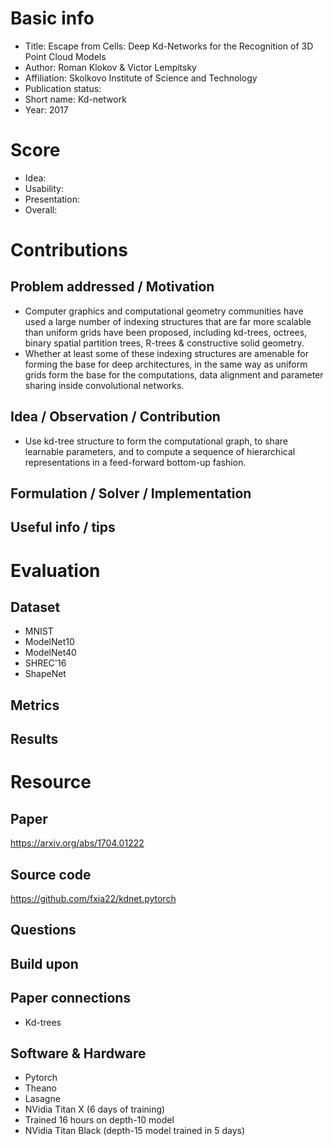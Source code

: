 # Basic info
- Title: Escape from Cells: Deep Kd-Networks for the Recognition of 3D Point Cloud Models
- Author: Roman Klokov & Victor Lempitsky
- Affiliation: Skolkovo Institute of Science and Technology
- Publication status: 
- Short name: Kd-network
- Year: 2017

# Score
- Idea: 
- Usability: 
- Presentation: 
- Overall: 

# Contributions
## Problem addressed / Motivation
- Computer graphics and computational geometry communities have used a large number of indexing structures that are far more scalable than uniform grids have been proposed, including kd-trees, octrees, binary spatial partition trees, R-trees & constructive solid geometry.
- Whether at least some of these indexing structures are amenable for forming the base for deep architectures, in the same way as uniform grids form the base for the computations, data alignment and parameter sharing inside convolutional networks.

## Idea / Observation / Contribution
- Use kd-tree structure to form the computational graph, to share learnable parameters, and to compute a sequence of hierarchical representations in a feed-forward bottom-up fashion.

## Formulation / Solver / Implementation


## Useful info / tips


# Evaluation
## Dataset
- MNIST
- ModelNet10
- ModelNet40
- SHREC'16
- ShapeNet

## Metrics


## Results


# Resource
## Paper
https://arxiv.org/abs/1704.01222

## Source code
https://github.com/fxia22/kdnet.pytorch

## Questions


## Build upon


## Paper connections
- Kd-trees

## Software & Hardware
- Pytorch
- Theano
- Lasagne
- NVidia Titan X (6 days of training)
- Trained 16 hours on depth-10 model
- NVidia Titan Black (depth-15 model trained in 5 days)
